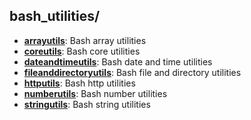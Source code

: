 
## bash_utilities/

* [**arrayutils**](arrayutils): Bash array utilities
* [**coreutils**](coreutils): Bash core utilities
* [**dateandtimeutils**](dateandtimeutils): Bash date and time utilities
* [**fileanddirectoryutils**](fileanddirectoryutils): Bash file and directory utilities
* [**httputils**](httputils): Bash http utilities
* [**numberutils**](numberutils): Bash number utilities
* [**stringutils**](stringutils): Bash string utilities
